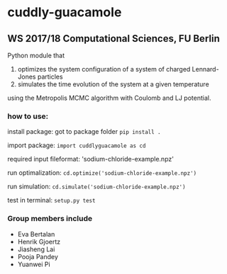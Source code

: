 # cuddly-guacamole
## WS 2017/18 Computational Sciences, FU Berlin

Python module that 
1) optimizes the system configuration of a system of charged Lennard-Jones particles 
2) simulates the time evolution of the system at a given temperature

using the Metropolis MCMC algorithm with Coulomb and LJ potential.

### how to use:
install package:
got to package folder 
	`pip install .`

import package: 
	`import cuddlyguacamole as cd`

required input fileformat: 'sodium-chloride-example.npz'

run optimalization: 
		`cd.optimize('sodium-chloride-example.npz')`
		
run simulation: 
	`cd.simulate('sodium-chloride-example.npz')`

test in terminal:
`setup.py test`

### Group members include 

* Eva Bertalan
* Henrik Gjoertz
* Jiasheng Lai
* Pooja Pandey
* Yuanwei Pi

